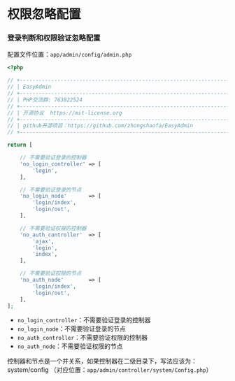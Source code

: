 # 权限忽略配置

### 登录判断和权限验证忽略配置
配置文件位置：`app/admin/config/admin.php`
```php
<?php

// +----------------------------------------------------------------------
// | EasyAdmin
// +----------------------------------------------------------------------
// | PHP交流群: 763822524
// +----------------------------------------------------------------------
// | 开源协议  https://mit-license.org
// +----------------------------------------------------------------------
// | github开源项目：https://github.com/zhongshaofa/EasyAdmin
// +----------------------------------------------------------------------

return [

    // 不需要验证登录的控制器
    'no_login_controller' => [
        'login',
    ],

    // 不需要验证登录的节点
    'no_login_node'       => [
        'login/index',
        'login/out',
    ],

    // 不需要验证权限的控制器
    'no_auth_controller'  => [
        'ajax',
        'login',
        'index',
    ],

    // 不需要验证权限的节点
    'no_auth_node'        => [
        'login/index',
        'login/out',
    ],
];
```

* `no_login_controller`：不需要验证登录的控制器
* `no_login_node`：不需要验证登录的节点
* `no_auth_controller`：不需要验证权限的控制器
* `no_auth_node`：不需要验证权限的节点

控制器和节点是一个并关系，如果控制器在二级目录下，写法应该为：system/config （对应位置：`app/admin/controller/system/Config.php`）